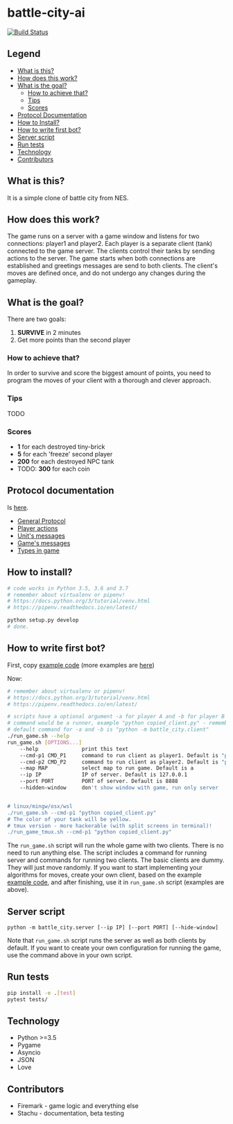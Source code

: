 # battle-city-ai
[![Build Status](https://travis-ci.org/firemark/battle-city-ai.svg?branch=master)](https://travis-ci.org/firemark/battle-city-ai)

## Legend

- [What is this?](#what-is-this)
- [How does this work?](#how-does-this-work)
- [What is the goal?](#what-is-the-goal)
  - [How to achieve that?](#how-to-achieve-that)
  - [Tips](#tips)
  - [Scores](#scores)
- [Protocol Documentation](#protocol-documentation)
- [How to Install?](#how-to-install)
- [How to write first bot?](#how-to-write-first-bot)
- [Server script](#server-script)
- [Run tests](#run-tests)
- [Technology](#technology)
- [Contributors](#contributors)


## What is this?

It is a simple clone of battle city from NES.

## How does this work?
The game runs on a server with a game window and listens for two connections: player1 and player2.
Each player is a separate client (tank) connected to the game server. The clients control their tanks 
by sending actions to the server. The game starts when both connections are established and 
greetings messages are send to both clients. The client's moves are defined once, and do not 
undergo any changes during the gameplay.

## What is the goal?

There are two goals:

1. **SURVIVE** in 2 minutes
2. Get more points than the second player

### How to achieve that?
In order to survive and score the biggest amount of points, you need to program the moves 
of your client with a thorough and clever approach. 


### Tips

TODO

### Scores

* **1** for each destroyed tiny-brick
* **5** for each 'freeze' second player
* **200** for each destroyed NPC tank
* TODO: **300** for each coin

## Protocol documentation

Is [here](docs/).

* [General Protocol](docs/protocol.md)
* [Player actions](docs/actions.md)
* [Unit's messages](docs/units.md)
* [Game's messages](docs/game.md)
* [Types in game](docs/types.md)

## How to install?

```sh
# code works in Python 3.5, 3.6 and 3.7
# remember about virtualenv or pipenv!
# https://docs.python.org/3/tutorial/venv.html
# https://pipenv.readthedocs.io/en/latest/

python setup.py develop
# done.
```

## How to write first bot?

First, copy [example code](battle_city/client.py)
(more examples are [here](battle_city/examples/))

Now:

```sh
# remember about virtualenv or pipenv!
# https://docs.python.org/3/tutorial/venv.html
# https://pipenv.readthedocs.io/en/latest/

# scripts have a optional argument -a for player A and -b for player B
# command would be a runner, example "python copied_client.py" - remember about command (python, nodejs, ruby or something else) to run your script!!
# default command for -a and -b is "python -m battle_city.client"
./run_game.sh --help
run_game.sh [OPTIONS...]
    --help              print this text
    --cmd-p1 CMD_P1     command to run client as player1. Default is "python -m battle_city.client"
    --cmd-p2 CMD_P2     command to run client as player2. Default is "python -m battle_city.client"
    --map MAP           select map to run game. Default is a
    --ip IP             IP of server. Default is 127.0.0.1
    --port PORT         PORT of server. Default is 8888
    --hidden-window     don't show window with game, run only server


# linux/mingw/osx/wsl
./run_game.sh --cmd-p1 "python copied_client.py"
# The color of your tank will be yellow.
# tmux version - more hackerable (with split screens in terminal)!
./run_game_tmux.sh --cmd-p1 "python copied_client.py"
```

The `run_game.sh` script will run the whole game with two clients. There is no need to run anything else.
The script includes a command for running server and commands for running two clients. The basic clients are dummy.
They will just move randomly.
If you want to start implementing your algorithms for moves, create your own
client, based on the example [example code](battle_city/client.py), and after finishing, 
use it in `run_game.sh` script (examples are above).

## Server script

```
python -m battle_city.server [--ip IP] [--port PORT] [--hide-window]
```

Note that `run_game.sh` script runs the server as well as both clients by default.
If you want to create your own configuration for running the game, use the command above 
in your own script.

## Run tests

```sh
pip install -e .[test]
pytest tests/
```

## Technology

* Python >=3.5
* Pygame
* Asyncio
* JSON
* Love

## Contributors

* Firemark - game logic and everything else
* Stachu - documentation, beta testing
